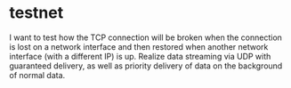 # testnet

I want to test how the TCP connection will be broken when the connection is lost on a network interface and then restored when another network interface (with a different IP) is up. Realize data streaming via UDP with guaranteed delivery, as well as priority delivery of data on the background of normal data.
